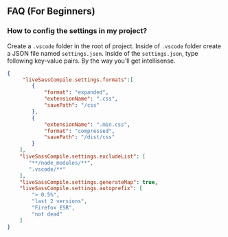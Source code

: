 
## FAQ (For Beginners)

### How to config the settings in my project?

Create a `.vscode` folder in the root of project. Inside of `.vscode` folder create a JSON file named `settings.json`.
Inside of the `settings.json`, type following key-value pairs. By the way you'll get intellisense.

```json
{
     "liveSassCompile.settings.formats":[
        {
            "format": "expanded",
            "extensionName": ".css",
            "savePath": "/css"
        },
        {
            "extensionName": ".min.css",
            "format": "compressed",
            "savePath": "/dist/css"
        }
    ],
    "liveSassCompile.settings.excludeList": [
       "**/node_modules/**",
       ".vscode/**"
    ],
    "liveSassCompile.settings.generateMap": true,
    "liveSassCompile.settings.autoprefix": [
        "> 0.5%",
        "last 2 versions",
        "Firefox ESR",
        "not dead"
    ]
}
```